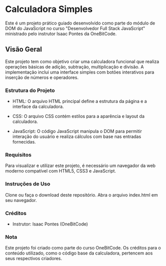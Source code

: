 # Calculadora Simples
Este é um projeto prático guiado desenvolvido como parte do módulo de DOM do JavaScript no curso "Desenvolvedor Full Stack JavaScript" ministrado pelo instrutor Isaac Pontes da OneBitCode.

## Visão Geral
Este projeto tem como objetivo criar uma calculadora funcional que realiza operações básicas de adição, subtração, multiplicação e divisão. A implementação inclui uma interface simples com botões interativos para inserção de números e operadores.

### Estrutura do Projeto
- HTML: O arquivo HTML principal define a estrutura da página e a interface da calculadora.

- CSS: O arquivo CSS contém estilos para a aparência e layout da calculadora.

 - JavaScript: O código JavaScript manipula o DOM para permitir interação do usuário e realiza cálculos com base nas entradas fornecidas.

### Requisitos
Para visualizar e utilizar este projeto, é necessário um navegador da web moderno compatível com HTML5, CSS3 e JavaScript.

### Instruções de Uso
Clone ou faça o download deste repositório.
Abra o arquivo index.html em seu navegador.

### Créditos
- Instrutor: Isaac Pontes (OneBitCode)

### Nota
Este projeto foi criado como parte do curso OneBitCode. Os créditos para o conteúdo utilizado, como o código base da calculadora, pertencem aos seus respectivos criadores.